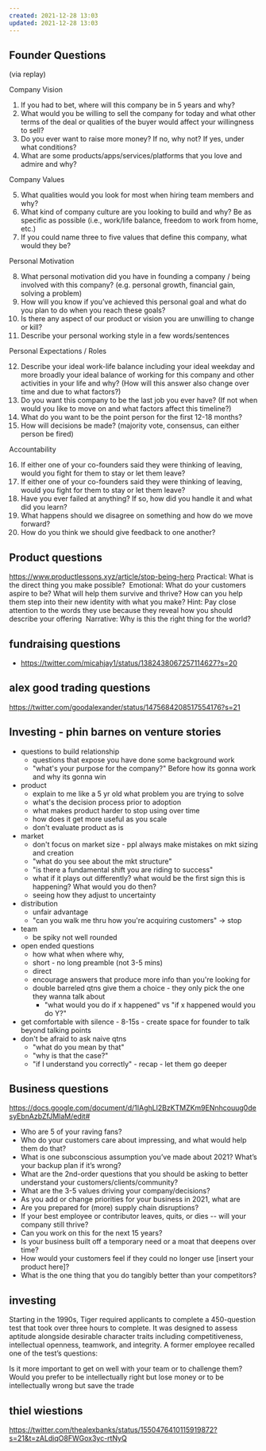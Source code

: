 ```yaml
---
created: 2021-12-28 13:03
updated: 2021-12-28 13:03
---
```


## Founder Questions
(via replay)

Company Vision

1. If you had to bet, where will this company be in 5 years and why?
2. What would you be willing to sell the company for today and what other terms of the deal or qualities of the buyer would affect your willingness to sell?
3. Do you ever want to raise more money? If no, why not? If yes, under what conditions?
4. What are some products/apps/services/platforms that you love and admire and why?

Company Values

5. What qualities would you look for most when hiring team members and why?  
6. What kind of company culture are you looking to build and why? Be as specific as possible (i.e., work/life balance, freedom to work from home, etc.)  
7. If you could name three to five values that define this company, what would they be?

Personal Motivation

8. What personal motivation did you have in founding a company / being involved with this company? (e.g. personal growth, financial gain, solving a problem)
9. How will you know if you’ve achieved this personal goal and what do you plan to do when you reach these goals?
10. Is there any aspect of our product or vision you are unwilling to change or kill?
11. Describe your personal working style in a few words/sentences

  
Personal Expectations / Roles

12. Describe your ideal work-life balance including your ideal weekday and more broadly your ideal balance of working for this company and other activities in your life and why? (How will this answer also change over time and due to what factors?)  
13. Do you want this company to be the last job you ever have? (If not when would you like to move on and what factors affect this timeline?)  
14. What do you want to be the point person for the first 12-18 months?  
15. How will decisions be made? (majority vote, consensus, can either person be fired)  

Accountability

16. If either one of your co-founders said they were thinking of leaving, would you fight for them to stay or let them leave?
17. If either one of your co-founders said they were thinking of leaving, would you fight for them to stay or let them leave?  
18. Have you ever failed at anything? If so, how did you handle it and what did you learn?  
19. What happens should we disagree on something and how do we move forward?  
20. How do you think we should give feedback to one another?

## Product questions

<https://www.productlessons.xyz/article/stop-being-hero>
Practical:
What is the direct thing you make possible?
‍
Emotional:
What do your customers aspire to be?
What will help them survive and thrive?
How can you help them step into their new identity with what you make?
Hint: Pay close attention to the words they use because they reveal how you should describe your offering
‍
Narrative:
Why is this the right thing for the world?

## fundraising questions

- <https://twitter.com/micahjay1/status/1382438067257114627?s=20>

## alex good trading questions

<https://twitter.com/goodalexander/status/1475684208517554176?s=21>

## Investing - phin barnes on venture stories

- questions to build relationship
  - questions that expose you have done some background work
  - "what's your purpose for the company?" Before how its gonna work and why its gonna win
- product
  - explain to me like a 5 yr old what problem you are trying to solve
  - what's the decision process prior to adoption
  - what makes product harder to stop using over time
  - how does it get more useful as you scale
  - don't evaluate product as is
- market
  - don't focus on market size - ppl always make mistakes on mkt sizing and creation
  - "what do you see about the mkt structure"
  - "is there a fundamental shift you are riding to success"
  - what if it plays out differently? what would be the first sign this is happening? What would you do then?
  - seeing how they adjust to uncertainty
- distribution
  - unfair advantage
  - "can you walk me thru how you're acquiring customers" -> stop
- team
  - be spiky not well rounded
- open ended questions
  - how what when where why,
  - short - no long preamble (not 3-5 mins)
  - direct
  - encourage answers that produce more info than you're looking for
  - double barreled qtns give them a choice - they only pick the one they wanna talk about
    - "what would you do if x happened" vs "if x happened would you do Y?"
- get comfortable with silence - 8-15s - create space for founder to talk beyond talking points
- don't be afraid to ask naive qtns
  - "what do you mean by that"
  - "why is that the case?"
  - "if I understand you correctly" - recap - let them go deeper

## Business questions

<https://docs.google.com/document/d/1IAghLl2BzKTMZKm9ENnhcouug0desyEbnAzbZfJMlaM/edit#>

- Who are 5 of your raving fans?
- Who do your customers care about impressing, and what would help them do that?
- What is one subconscious assumption you’ve made about 2021? What’s your backup plan if it’s wrong?
- What are the 2nd-order questions that you should be asking to better understand your customers/clients/community?
- What are the 3-5 values driving your company/decisions?
- As you add or change priorities for your business in 2021, what are
- Are you prepared for (more) supply chain disruptions?
- If your best employee or contributor leaves, quits, or dies -- will your company still thrive?
- Can you work on this for the next 15 years?
- Is your business built off a temporary need or a moat that deepens over time?
- How would your customers feel if they could no longer use [insert your product here]?
- What is the one thing that you do tangibly better than your competitors?

## investing

Starting in the 1990s, Tiger required applicants to complete a 450-question test that took over three hours to complete. It was designed to assess aptitude alongside desirable character traits including competitiveness, intellectual openness, teamwork, and integrity. A former employee recalled one of the test’s questions: 

Is it more important to get on well with your team or to challenge them? Would you prefer to be intellectually right but lose money or to be intellectually wrong but save the trade



## thiel wiestions

https://twitter.com/thealexbanks/status/1550476410115919872?s=21&t=zALdiqO8FWGox3yc-rtNyQ
